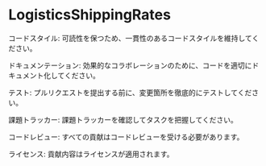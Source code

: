 # LogisticsShippingRates
コードスタイル:
可読性を保つため、一貫性のあるコードスタイルを維持してください。

ドキュメンテーション:
効果的なコラボレーションのために、コードを適切にドキュメント化してください。

テスト:
プルリクエストを提出する前に、変更箇所を徹底的にテストしてください。

課題トラッカー:
課題トラッカーを確認してタスクを把握してください。

コードレビュー:
すべての貢献はコードレビューを受ける必要があります。

ライセンス:
貢献内容はライセンスが適用されます。
